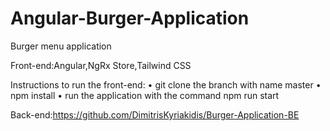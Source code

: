 # Angular-Burger-Application

Burger menu application

Front-end:Angular,NgRx Store,Tailwind CSS

Instructions to run the front-end:
•	git clone the branch with name master
•	npm install
•	run the application with the command npm run start

Back-end:https://github.com/DimitrisKyriakidis/Burger-Application-BE



